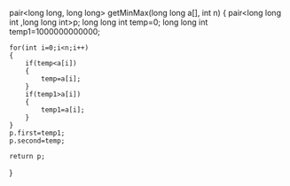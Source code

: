 pair<long long, long long> getMinMax(long long a[], int n) {
    pair<long long int ,long long int>p;
    long long int temp=0;
    long long int temp1=1000000000000;
    
    for(int i=0;i<n;i++)
    {
        if(temp<a[i])
        {
            temp=a[i];
        }
        if(temp1>a[i])
        {
            temp1=a[i];
        }
    }
    p.first=temp1;
    p.second=temp;
    
    return p;
}
